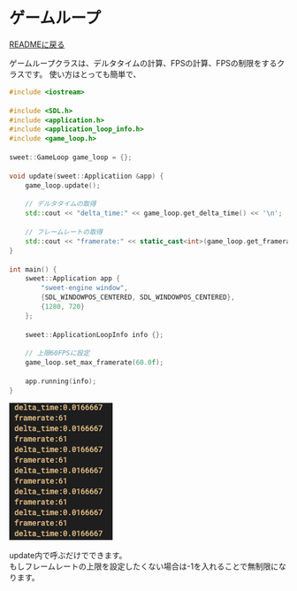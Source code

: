 # ゲームループ

[READMEに戻る](../../README.md "READMEに戻る")

ゲームループクラスは、デルタタイムの計算、FPSの計算、FPSの制限をするクラスです。
使い方はとっても簡単で、
```cpp
#include <iostream>

#include <SDL.h>
#include <application.h>
#include <application_loop_info.h>
#include <game_loop.h>

sweet::GameLoop game_loop = {};

void update(sweet::Applicatiion &app) {
    game_loop.update();

    // デルタタイムの取得
    std::cout << "delta_time:" << game_loop.get_delta_time() << '\n';

    // フレームレートの取得
    std::cout << "framerate:" << static_cast<int>(game_loop.get_framerate()) << '\n';
}

int main() {
    sweet::Application app {
        "sweet-engine window",
        {SDL_WINDOWPOS_CENTERED, SDL_WINDOWPOS_CENTERED},
        {1280, 720}
    };

    sweet::ApplicationLoopInfo info {};

    // 上限60FPSに設定
    game_loop.set_max_framerate(60.0f);

    app.running(info);
}
```
![img](../../asset/delta&framerate.png)

update内で呼ぶだけでできます。  
もしフレームレートの上限を設定したくない場合は-1を入れることで無制限になります。